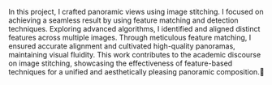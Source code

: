 In this project, I crafted panoramic views using image stitching. I focused on achieving a seamless result by using feature matching and detection techniques. Exploring advanced algorithms, I identified and aligned distinct features across multiple images. Through meticulous feature matching, I ensured accurate alignment and cultivated high-quality panoramas, maintaining visual fluidity. This work contributes to the academic discourse on image stitching, showcasing the effectiveness of feature-based techniques for a unified and aesthetically pleasing panoramic composition.📸
